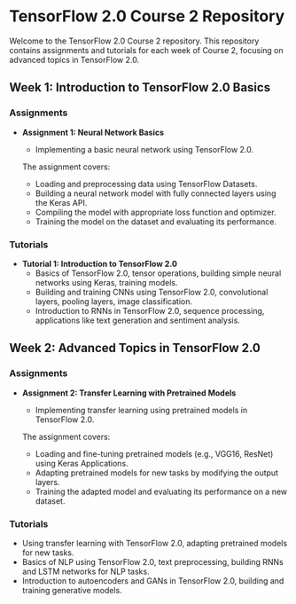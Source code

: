 # TensorFlow 2.0 Course 2 Repository

Welcome to the TensorFlow 2.0 Course 2 repository. This repository contains assignments and tutorials for each week of Course 2, focusing on advanced topics in TensorFlow 2.0.

## Week 1: Introduction to TensorFlow 2.0 Basics

### Assignments

- **Assignment 1: Neural Network Basics**
  - Implementing a basic neural network using TensorFlow 2.0.
  
  The assignment covers:
  - Loading and preprocessing data using TensorFlow Datasets.
  - Building a neural network model with fully connected layers using the Keras API.
  - Compiling the model with appropriate loss function and optimizer.
  - Training the model on the dataset and evaluating its performance.

### Tutorials

- **Tutorial 1: Introduction to TensorFlow 2.0**
  - Basics of TensorFlow 2.0, tensor operations, building simple neural networks using Keras, training models.
  - Building and training CNNs using TensorFlow 2.0, convolutional layers, pooling layers, image classification.
  - Introduction to RNNs in TensorFlow 2.0, sequence processing, applications like text generation and sentiment analysis.

## Week 2: Advanced Topics in TensorFlow 2.0

### Assignments

- **Assignment 2: Transfer Learning with Pretrained Models**
  - Implementing transfer learning using pretrained models in TensorFlow 2.0.

  The assignment covers:
  - Loading and fine-tuning pretrained models (e.g., VGG16, ResNet) using Keras Applications.
  - Adapting pretrained models for new tasks by modifying the output layers.
  - Training the adapted model and evaluating its performance on a new dataset.

### Tutorials

  - Using transfer learning with TensorFlow 2.0, adapting pretrained models for new tasks.
  - Basics of NLP using TensorFlow 2.0, text preprocessing, building RNNs and LSTM networks for NLP tasks.
  - Introduction to autoencoders and GANs in TensorFlow 2.0, building and training generative models.
